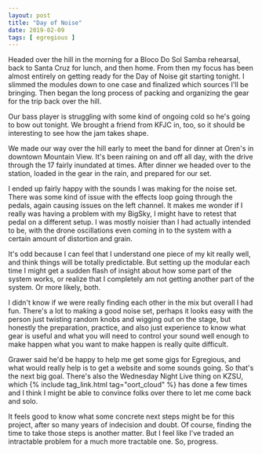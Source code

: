 ```yaml
---
layout: post
title: "Day of Noise"
date: 2019-02-09
tags: [ egregious ]
---
```


Headed over the hill in the morning for a Bloco Do Sol Samba rehearsal, back to
Santa Cruz for lunch, and then home. From then my focus has been almost entirely
on getting ready for the Day of Noise git starting tonight. I slimmed the
modules down to one case and finalized which sources I'll be bringing. Then
began the long process of packing and organizing the gear for the trip back
over the hill.

Our bass player is struggling with some kind of ongoing cold so he's going to
bow out tonight. We brought a friend from KFJC in, too, so it should be
interesting to see how the jam takes shape.

We made our way over the hill early to meet the band for dinner at Oren's in
downtown Mountain View. It's been raining on and off all day, with the drive
through the 17 fairly inundated at times. After dinner we headed over to the
station, loaded in the gear in the rain, and prepared for our set.

I ended up fairly happy with the sounds I was making for the noise set. There
was some kind of issue with the effects loop going through the pedals, again
causing issues on the left channel. It makes me wonder if I really was having
a problem with my BigSky, I might have to retest that pedal on a different
setup. I was mostly noisier than I had actually intended to be, with the
drone oscillations even coming in to the system with a certain amount of
distortion and grain.

It's odd because I can feel that I understand one piece of my kit really well,
and think things will be totally predictable. But setting up the modular each
time I might get a sudden flash of insight about how some part of the system
works, or realize that I completely am not getting another part of the system.
Or more likely, both.

I didn't know if we were really finding each other in the mix but overall I had
fun. There's a lot to making a good noise set, perhaps it looks easy with the
person just twisting random knobs and wigging out on the stage, but honestly
the preparation, practice, and also just experience to know what gear is useful
and what you will need to control your sound well enough to make happen what
you want to make happen is really quite difficult.

Grawer said he'd be happy to help me get some gigs for Egregious, and what would
really help is to get a website and some sounds going. So that's the next big
goal. There's also the Wednesday Night Live thing on KZSU, which
{% include tag_link.html tag="oort_cloud" %} has done a few times and I think
I might be able to convince folks over there to let me come back and solo.

It feels good to know what some concrete next steps might be for this project,
after so many years of indecision and doubt. Of course, finding the time to
take those steps is another matter. But I feel like I've traded an intractable
problem for a much more tractable one. So, progress.

